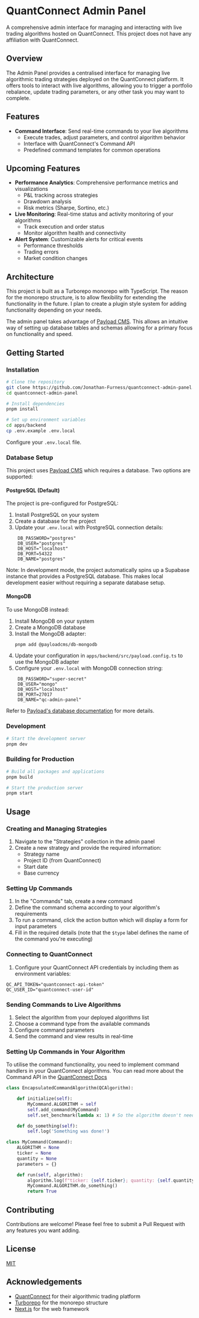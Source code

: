 # QuantConnect Admin Panel

A comprehensive admin interface for managing and interacting with live trading
algorithms hosted on QuantConnect. This project does not have any affiliation
with QuantConnect.

## Overview

The Admin Panel provides a centralised interface for managing live algorithmic
trading strategies deployed on the QuantConnect platform. It offers tools to
interact with live algorithms, allowing you to trigger a portfolio rebalance,
update trading parameters, or any other task you may want to complete.

## Features

- **Command Interface**: Send real-time commands to your live algorithms
  - Execute trades, adjust parameters, and control algorithm behavior
  - Interface with QuantConnect's Command API
  - Predefined command templates for common operations

## Upcoming Features

- **Performance Analytics**: Comprehensive performance metrics and
  visualizations
  - P&L tracking across strategies
  - Drawdown analysis
  - Risk metrics (Sharpe, Sortino, etc.)
- **Live Monitoring**: Real-time status and activity monitoring of your
  algorithms
  - Track execution and order status
  - Monitor algorithm health and connectivity
- **Alert System**: Customizable alerts for critical events
  - Performance thresholds
  - Trading errors
  - Market condition changes

## Architecture

This project is built as a Turborepo monorepo with TypeScript. The reason for
the monorepo structure, is to allow flexibility for extending the functionality
in the future. I plan to create a plugin style system for adding functionality
depending on your needs.

The admin panel takes advantage of [Payload CMS](https://payloadcms.com). This
allows an intuitive way of setting up database tables and schemas allowing for a
primary focus on functionality and speed.

## Getting Started

### Installation

```bash
# Clone the repository
git clone https://github.com/Jonathan-Furness/quantconnect-admin-panel.git
cd quantconnect-admin-panel

# Install dependencies
pnpm install

# Set up environment variables
cd apps/backend
cp .env.example .env.local
```

Configure your `.env.local` file.

### Database Setup

This project uses [Payload CMS](https://payloadcms.com) which requires a
database. Two options are supported:

#### PostgreSQL (Default)

The project is pre-configured for PostgreSQL:

1. Install PostgreSQL on your system
2. Create a database for the project
3. Update your `.env.local` with PostgreSQL connection details:
   ```
    DB_PASSWORD="postgres"
    DB_USER="postgres"
    DB_HOST="localhost"
    DB_PORT=54322
    DB_NAME="postgres"
   ```

Note: In development mode, the project automatically spins up a Supabase
instance that provides a PostgreSQL database. This makes local development
easier without requiring a separate database setup.

#### MongoDB

To use MongoDB instead:

1. Install MongoDB on your system
2. Create a MongoDB database
3. Install the MongoDB adapter:
   ```bash
   pnpm add @payloadcms/db-mongodb
   ```
4. Update your configuration in `apps/backend/src/payload.config.ts` to use the
   MongoDB adapter
5. Configure your `.env.local` with MongoDB connection string:
   ```
    DB_PASSWORD="super-secret"
    DB_USER="mongo"
    DB_HOST="localhost"
    DB_PORT=27017
    DB_NAME="qc-admin-panel"
   ```

Refer to
[Payload's database documentation](https://payloadcms.com/docs/database/overview)
for more details.

### Development

```bash
# Start the development server
pnpm dev
```

### Building for Production

```bash
# Build all packages and applications
pnpm build

# Start the production server
pnpm start
```

## Usage

### Creating and Managing Strategies

1. Navigate to the "Strategies" collection in the admin panel
2. Create a new strategy and provide the required information:
   - Strategy name
   - Project ID (from QuantConnect)
   - Start date
   - Base currency

### Setting Up Commands

1. In the "Commands" tab, create a new command
2. Define the command schema according to your algorithm's requirements
3. To run a command, click the action button which will display a form for input
   parameters
4. Fill in the required details (note that the `$type` label defines the name of
   the command you're executing)

### Connecting to QuantConnect

1. Configure your QuantConnect API credentials by including them as environment
   variables:

```
QC_API_TOKEN="quantconnect-api-token"
QC_USER_ID="quantconnect-user-id"
```

### Sending Commands to Live Algorithms

1. Select the algorithm from your deployed algorithms list
2. Choose a command type from the available commands
3. Configure command parameters
4. Send the command and view results in real-time

### Setting Up Commands in Your Algorithm

To utilise the command functionality, you need to implement command handlers in
your QuantConnect algorithms. You can read more about the Command API in the
[QuantConnect Docs](https://www.quantconnect.com/docs/v2/writing-algorithms/live-trading/commands)

```python
class EncapsulatedCommandAlgorithm(QCAlgorithm):

    def initialize(self):
        MyCommand.ALGORITHM = self
        self.add_command(MyCommand)
        self.set_benchmark(lambda x: 1) # So the algorithm doesn't need asset data.

    def do_something(self):
        self.log('Something was done!')

class MyCommand(Command):
    ALGORITHM = None
    ticker = None
    quantity = None
    parameters = {}

    def run(self, algorithm):
        algorithm.log(f"ticker: {self.ticker}; quantity: {self.quantity}; parameters: {self.parameters}")
        MyCommand.ALGORITHM.do_something()
        return True
```

## Contributing

Contributions are welcome! Please feel free to submit a Pull Request with any
features you want adding.

## License

[MIT](LICENSE)

## Acknowledgements

- [QuantConnect](https://www.quantconnect.com/) for their algorithmic trading
  platform
- [Turborepo](https://turbo.build/repo) for the monorepo structure
- [Next.js](https://nextjs.org/) for the web framework
